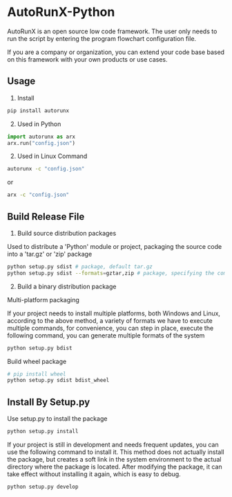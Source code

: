 # AutoRunX-Python
AutoRunX is an open source low code framework. The user only needs to run the script by entering the program flowchart configuration file.

If you are a company or organization, you can extend your code base based on this framework with your own products or use cases.


## Usage
1. Install
```sh
pip install autorunx
```

2. Used in Python
```python
import autorunx as arx
arx.run("config.json")
```

2. Used in Linux Command
```sh
autorunx -c "config.json"
```
or
```sh
arx -c "config.json"
```


## Build Release File

1. Build source distribution packages

Used to distribute a 'Python' module or project, packaging the source code into a 'tar.gz' or 'zip' package

```sh
python setup.py sdist # package, default tar.gz
python setup.py sdist --formats=gztar,zip # package, specifying the compression format
```

2. Build a binary distribution package

Multi-platform packaging

If your project needs to install multiple platforms, both Windows and Linux, according to the above method, a variety of formats we have to execute multiple commands, for convenience, you can step in place, execute the following command, you can generate multiple formats of the system

```sh
python setup.py bdist
```

Build wheel package

```sh
# pip install wheel
python setup.py sdist bdist_wheel
```

## Install By Setup.py

Use setup.py to install the package

```sh
python setup.py install
```

If your project is still in development and needs frequent updates, you can use the following command to install it. This method does not actually install the package, but creates a soft link in the system environment to the actual directory where the package is located. After modifying the package, it can take effect without installing it again, which is easy to debug.

```sh
python setup.py develop
```












